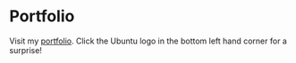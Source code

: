 # Portfolio 

 Visit my [portfolio](https://va9id.github.io). Click the Ubuntu logo in the bottom left hand corner for a surprise!
